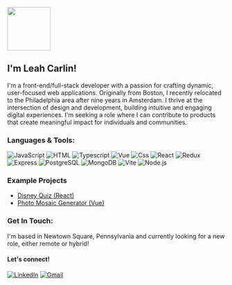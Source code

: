 <img src="https://media2.giphy.com/media/nlLIFsrosSd0U3gHso/giphy.gif?cid=ecf05e47c4sl6fgz5reyx34ondxb6va79f2x13rlj5c0w4er&rid=giphy.gif&ct=ts" width="100">

<h2>I'm Leah Carlin!</h2>

I'm a front-end/full-stack developer with a passion for crafting dynamic, user-focused web applications. Originally from Boston, I recently relocated to the Philadelphia area after nine years in Amsterdam. I thrive at the intersection of design and development, building intuitive and engaging digital experiences. I'm seeking a role where I can contribute to products that create meaningful impact for individuals and communities.

### Languages & Tools:

  <p>
  <img alt="JavaScript" src="https://img.shields.io/badge/JavaScript-F7DF1E?logo=javascript&logoColor=white&style=for-the-badge" />
  <img alt="HTML" src="https://img.shields.io/badge/HTML-E34F26?logo=html5&logoColor=white&style=for-the-badge" />
  <img alt="Typescript" src="https://shields.io/badge/TypeScript-3178C6?logo=TypeScript&logoColor=FFF&style=for-the-badge" />
  <img alt="Vue" src="https://img.shields.io/badge/Vue.js-35495E?style=for-the-badge&logo=vuedotjs&logoColor=4FC08D" />
  <img alt="Css" src="https://img.shields.io/badge/CSS-1572B6?logo=css3&logoColor=white&style=for-the-badge" />
  <img alt="React" src="https://img.shields.io/badge/React-61DAFB?logo=react&logoColor=white&style=for-the-badge" />
  <img alt="Redux" src="https://img.shields.io/badge/Redux-764ABC?logo=redux&logoColor=white&style=for-the-badge" />
  <img alt="Express" src="https://img.shields.io/badge/Express-000000?logo=express&logoColor=white&style=for-the-badge" />
  <img alt="PostgreSQL" src="https://img.shields.io/badge/PostgreSQL-4169E1?logo=postgresql&logoColor=white&style=for-the-badge" />
  <img alt="MongoDB" src="https://img.shields.io/badge/-MongoDB-13aa52?style=for-the-badge&logo=mongodb&logoColor=white" />
  <img alt="Vite" src="https://img.shields.io/badge/Vite-646CFF?style=for-the-badge&logo=Vite&logoColor=white" />
  <img alt="Node.js" src="https://img.shields.io/badge/Node.js-339933?logo=node.js&logoColor=white&style=for-the-badge" />

### Example Projects
- [Disney Quiz (React)](https://leahcarlin.github.io/react-disney-quiz/)
- [Photo Mosaic Generator (Vue)](https://leahcarlin.github.io/vue-mosaic-generator/)

### Get In Touch:

I'm based in Newtown Square, Pennsylvania and currently looking for a new role, either remote or hybrid!

#### Let's connect!

  <p>
  <a href="https://www.linkedin.com/in/leah-carlin/"><img alt="LinkedIn" src="https://img.shields.io/badge/LinkedIn-0A66C2?logo=linkedIn&logoColor=white&style=for-the-badge"     /><a>
  <a href="mailto:leah.r.carlin@gmail.com"><img alt="Gmail" src="https://img.shields.io/badge/Gmail-EA4335?logo=gmail&logoColor=white&style=for-the-badge" /></a>
  </p>
